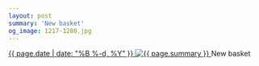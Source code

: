 ```yaml
---
layout: post
summary: 'New basket'
og_image: 1217-1280.jpg
---
```


<p>
 <time>
  <a href="/1217">
   {{ page.date | date: "%B %-d, %Y" }}
  </a>
 </time>
 <a href="/1217">
  <img alt="{{ page.summary }}" data-taken="9/21/2020" sizes="(min-width: 700px) 50vw, calc(100vw - 2rem)" src="{{ site.assets_url }}/1217-640.jpg" srcset="{{ site.assets_url }}/1217-320.jpg 320w, {{ site.assets_url }}/1217-640.jpg 640w, {{ site.assets_url }}/1217-960.jpg 960w, {{ site.assets_url }}/1217-1280.jpg 1280w"/>
 </a>
 <span>
  New basket
 </span>
</p>
